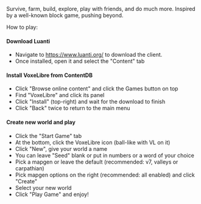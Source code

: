 <!-- Although this doc may seem redundant, it's great as a very short guide to share on socials -->

Survive, farm, build, explore, play with friends, and do much more. Inspired by a well-known block game, pushing beyond.

How to play:

#### Download Luanti

- Navigate to https://www.luanti.org/ to download the client.
- Once installed, open it and select the "Content" tab

#### Install VoxeLibre from ContentDB

- Click "Browse online content" and click the Games button on top
- Find "VoxeLibre" and click its panel
- Click "Install" (top-right) and wait for the download to finish
- Click "Back" twice to return to the main menu

#### Create new world and play

- Click the "Start Game" tab
- At the bottom, click the VoxeLibre icon (ball-like with VL on it)
- Click "New", give your world a name
- You can leave "Seed" blank or put in numbers or a word of your choice
- Pick a mapgen or leave the default (recommended: v7, valleys or carpathian)
- Pick mapgen options on the right (recommended: all enabled) and click "Create"
- Select your new world
- Click "Play Game" and enjoy!

